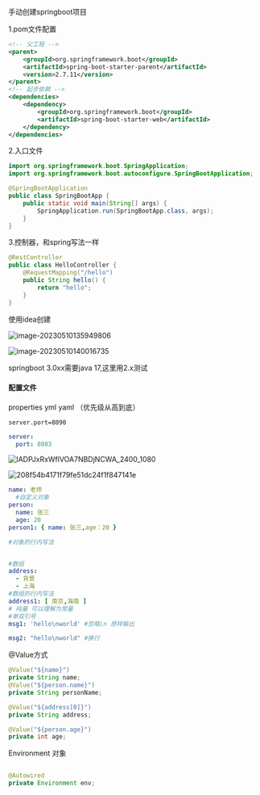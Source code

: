 

手动创建springboot项目

1.pom文件配置

```xml
<!-- 父工程 -->
<parent>
    <groupId>org.springframework.boot</groupId>
    <artifactId>spring-boot-starter-parent</artifactId>
    <version>2.7.11</version>
</parent>
<!-- 起步依赖 -->
<dependencies>
    <dependency>
        <groupId>org.springframework.boot</groupId>
        <artifactId>spring-boot-starter-web</artifactId>
    </dependency>
</dependencies>
```

2.入口文件

```java
import org.springframework.boot.SpringApplication;
import org.springframework.boot.autoconfigure.SpringBootApplication;

@SpringBootApplication
public class SpringBootApp {
    public static void main(String[] args) {
        SpringApplication.run(SpringBootApp.class, args);
    }
}
```

3.控制器，和spring写法一样

```java
@RestController
public class HelloController {
    @RequestMapping("/hello")
    public String hello() {
        return "hello";
    }
}
```

使用idea创建

![image-20230510135949806](C:\Users\wanghui\AppData\Roaming\Typora\typora-user-images\image-20230510135949806.png)

![image-20230510140016735](C:\Users\wanghui\AppData\Roaming\Typora\typora-user-images\image-20230510140016735.png)

springboot 3.0xx需要java 17,这里用2.x测试



#### 配置文件

properties yml yaml （优先级从高到底）

```properties
server.port=8090
```

```yaml
server:
  port: 8083
```

![lADPJxRxWflVOA7NBDjNCWA_2400_1080](C:\Users\wanghui\AppData\Roaming\DingTalk\137570643_v2\ImageFiles\fb\lADPJxRxWflVOA7NBDjNCWA_2400_1080.jpg)

![208f54b4171f79fe51dc24f1f847141e](C:\Users\wanghui\AppData\Roaming\DingTalk\137570643_v2\resource_cache\20\208f54b4171f79fe51dc24f1f847141e.jpg)

```yaml
name: 老师
  #自定义对象
person:
  name: 张三
  age: 20
person1: { name: 张三,age：20 }

#对象的行内写法


#数组
address:
  - 背景
  - 上海
#数组的行内写法
address1: [ 南京,海南 ]
# 纯量 可以理解为常量
#单双引号
msg1: 'hello\nworld' #忽略\n 原样输出

msg2: "hello\nworld" #换行
```

@Value方式

```java
@Value("${name}")
private String name;
@Value("${person.name}")
private String personName;

@Value("${address[0]}")
private String address;

@Value("${person.age}")
private int age;
```

Environment 对象

```java

@Autowired
private Environment env;
```